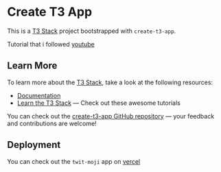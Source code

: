 # Create T3 App

This is a [T3 Stack](https://create.t3.gg/) project bootstrapped with `create-t3-app`.

Tutorial that i followed [youtube](https://www.youtube.com/watch?v=YkOSUVzOAA4)


## Learn More

To learn more about the [T3 Stack](https://create.t3.gg/), take a look at the following resources:

- [Documentation](https://create.t3.gg/)
- [Learn the T3 Stack](https://create.t3.gg/en/faq#what-learning-resources-are-currently-available) — Check out these awesome tutorials

You can check out the [create-t3-app GitHub repository](https://github.com/t3-oss/create-t3-app) — your feedback and contributions are welcome!

## Deployment

You can check out the `twit-moji` app on [vercel](https://twit-moji-mocha.vercel.app/)
